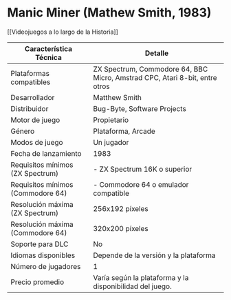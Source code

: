 # Manic Miner (Mathew Smith, 1983)

[[Videojuegos a lo largo de la Historia]]

| Característica Técnica             | Detalle                                      |
|------------------------------------|----------------------------------------------|
| Plataformas compatibles            | ZX Spectrum, Commodore 64, BBC Micro, Amstrad CPC, Atari 8-bit, entre otros  |
| Desarrollador                      | Matthew Smith                                |
| Distribuidor                       | Bug-Byte, Software Projects                  |
| Motor de juego                     | Propietario                                  |
| Género                             | Plataforma, Arcade                           |
| Modos de juego                     | Un jugador                                   |
| Fecha de lanzamiento               | 1983                                         |
| Requisitos mínimos (ZX Spectrum)   | - ZX Spectrum 16K o superior                 |
| Requisitos mínimos (Commodore 64)  | - Commodore 64 o emulador compatible         |
| Resolución máxima (ZX Spectrum)    | 256x192 píxeles                              |
| Resolución máxima (Commodore 64)   | 320x200 píxeles                              |
| Soporte para DLC                   | No                                           |
| Idiomas disponibles                | Depende de la versión y la plataforma        |
| Número de jugadores                | 1                                            |
| Precio promedio                    | Varía según la plataforma y la disponibilidad del juego.                                 |
